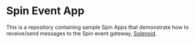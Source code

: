 # Spin Event App

This is a repository containing sample Spin Apps that demonstrate how to receive/send messages to the Spin event gateway, [Solenoid](https://github.com/fermyon/solenoid).
